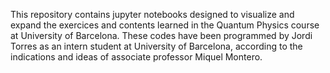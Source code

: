 This repository contains jupyter notebooks designed to visualize and expand the exercices and contents learned in the Quantum Physics course at University of Barcelona.
These codes have been programmed by Jordi Torres as an intern student at University of Barcelona, according to the indications and ideas of associate professor Miquel Montero.

